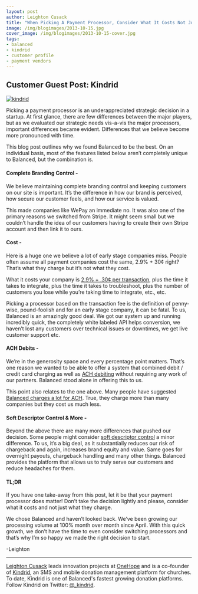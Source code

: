 ```yaml
---
layout: post
author: Leighton Cusack
title: "When Picking A Payment Processor, Consider What It Costs Not Just What They Charge"
image: /img/blogimages/2013-10-15.jpg
cover_image: /img/blogimages/2013-10-15-cover.jpg
tags:
- balanced
- kindrid
- customer profile
- payment vendors
---
```


## Customer Guest Post: Kindrid
<a href="https://kindrid.com/"><img style="display:block;margin-left:auto;margin-right:auto" alt="kindrid" src="http://i.imgur.com/u46leEq.png"></a>

Picking a payment processor is an underappreciated strategic decision in a startup. At first glance, there are few differences between the major players, but as we evaluated our strategic needs vis-a-vis the major processors, important differences became evident. Differences that we believe become more pronounced with time. 

This blog post outlines why we found Balanced to be the best. On an individual basis, most of the features listed below aren’t completely unique to Balanced, but the combination is.

#### Complete Branding Control - 
We believe maintaining complete branding control and keeping customers on our site is important. It’s the difference in how our brand is perceived, how secure our customer feels, and how our service is valued. 

This made companies like WePay an immediate no. It was also one of the primary reasons we switched from Stripe. It might seem small but we couldn’t handle the idea of our customers having to create their own Stripe account and then link it to ours. 

#### Cost - 
Here is a huge one we believe a lot of early stage companies miss. People often assume all payment companies cost the same, 2.9% + 30¢ right? That’s what they charge but it’s not what they cost. 

What it costs your company is [2.9% + .30¢ per transaction](https://www.balancedpayments.com/pricing), plus the time it takes to integrate, plus the time it takes to troubleshoot, plus the number of customers you lose while you’re taking time to integrate, etc., etc. 

Picking a processor based on the transaction fee is the definition of penny-wise, pound-foolish and for an early stage company, it can be fatal. To us, Balanced is an amazingly good deal. We got our system up and running incredibly quick, the completely white labeled API helps conversion, we haven’t lost any customers over technical issues or downtimes, we get live customer support etc. 

#### ACH Debits - 
We’re in the generosity space and every percentage point matters. That’s one reason we wanted to be able to offer a system that combined debit / credit card charging as well as [ACH debiting](https://www.balancedpayments.com/ach-debits) without requiring any work of our partners. Balanced stood alone in offering this to us. 

This point also relates to the one above. Many people have suggested [Balanced charges a lot for ACH](https://github.com/balanced/balanced-api/issues/2#issuecomment-11153069). True, they charge more than many companies but they cost us much less. 

#### Soft Descriptor Control & More - 
Beyond the above there are many more differences that pushed our decision. Some people might consider [soft descriptor control](https://support.balancedpayments.com/hc/en-us/articles/200135700-How-do-I-set-how-the-transaction-shows-on-a-customer-s-statement-) a minor difference. To us, it’s a big deal, as it substantially reduces our risk of chargeback and again, increases brand equity and value. Same goes for overnight payouts, chargeback handling and many other things. Balanced provides the platform that allows us to truly serve our customers and reduce headaches for them.
 
#### TL;DR
If you have one take-away from this post, let it be that your payment processor does matter! Don’t take the decision lightly and please, consider what it costs and not just what they charge. 

We chose Balanced and haven’t looked back. We’ve been growing our processing volume at 100% month over month since April. With this quick growth, we don’t have the time to even consider switching processors and that’s why I’m so happy we made the right decision to start. 

-Leighton
  
---

[Leighton Cusack](https://twitter.com/lay2000lbs) leads innovation projects at [OneHope](http://onehope.net/) and is a co-founder of [Kindrid](https://kindrid.com/), an SMS and mobile donation management platform for churches. To date, Kindrid is one of Balanced's fastest growing donation platforms. Follow Kindrid on Twitter: [@_kindrid](https://twitter.com/_Kindrid).
